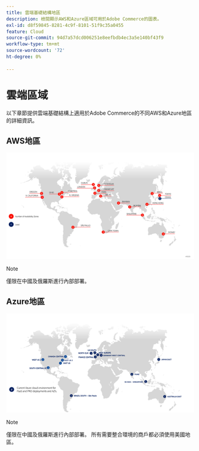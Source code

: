 ```yaml
---
title: 雲端基礎結構地區
description: 檢閱顯示AWS和Azure區域可用於Adobe Commerce的圖表。
exl-id: d8f59845-8281-4c9f-8101-51f9c35a0455
feature: Cloud
source-git-commit: 94d7a57dcd006251e8eefbdb4ec3a5e140bf43f9
workflow-type: tm+mt
source-wordcount: '72'
ht-degree: 0%

---
```


# 雲端區域

以下章節提供雲端基礎結構上適用於Adobe Commerce的不同AWS和Azure地區的詳細資訊。

## AWS地區

![顯示AWS地區的圖表](../../../assets/playbooks/aws-regions.png)

>[!NOTE]
>
> 僅限在中國及俄羅斯進行內部部署。

## Azure地區

![顯示Azure地區的圖表](../../../assets/playbooks/azure-regions.png)

>[!NOTE]
>
> 僅限在中國及俄羅斯進行內部部署。 所有需要整合環境的商戶都必須使用美國地區。
